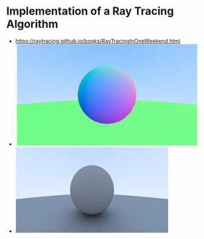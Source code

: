 # Implementation of a Ray Tracing Algorithm
- https://raytracing.github.io/books/RayTracingInOneWeekend.html 
- ![Gradient sphere on top of a green sphere](https://raw.githubusercontent.com/Farooq-azam-khan/ray-tracing/main/data/sphere%20with%20grad.png)
- ![diffuse mat pic](https://raw.githubusercontent.com/Farooq-azam-khan/ray-tracing/main/data/mat.png)
